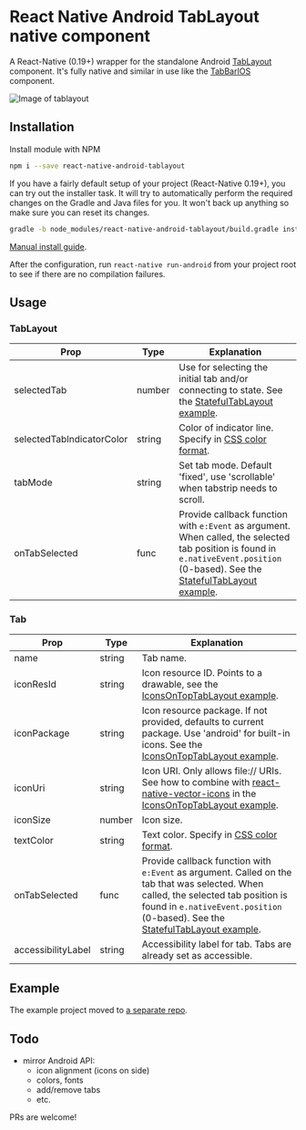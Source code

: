 # React Native Android TabLayout native component

A React-Native (0.19+) wrapper for the standalone Android 
[TabLayout](http://developer.android.com/reference/android/support/design/widget/TabLayout.html) component. It's fully 
native and similar in use like the [TabBarIOS](https://facebook.github.io/react-native/docs/tabbarios.html) component. 

![Image of tablayout](https://i.imgur.com/qWOWugu.gif)

## Installation

Install module with NPM

```bash
npm i --save react-native-android-tablayout
```

If you have a fairly default setup of your project (React-Native 0.19+), you can try out the installer task. 
It will try to automatically perform the required changes on the Gradle and Java files for you. It won't back up 
anything so make sure you can reset its changes.

```bash
gradle -b node_modules/react-native-android-tablayout/build.gradle install
```

[Manual install guide](docs/manual_install.md).

After the configuration, run `react-native run-android` from your project root to see if there are no compilation
failures.

## Usage

### TabLayout

Prop                      | Type    | Explanation
---                       | ---     | ---
selectedTab               | number  | Use for selecting the initial tab and/or connecting to state. See the [StatefulTabLayout example](https://github.com/AlbertBrand/react-native-android-tablayout-example/blob/master/app/StatefulTabLayout.js).
selectedTabIndicatorColor | string  | Color of indicator line. Specify in [CSS color format](https://facebook.github.io/react-native/docs/colors.html).
tabMode                   | string  | Set tab mode. Default 'fixed', use 'scrollable' when tabstrip needs to scroll.
onTabSelected             | func    | Provide callback function with `e:Event` as argument. When called, the selected tab position is found in `e.nativeEvent.position` (0-based). See the [StatefulTabLayout example](https://github.com/AlbertBrand/react-native-android-tablayout-example/blob/master/app/StatefulTabLayout.js).

### Tab

Prop                | Type    | Explanation
---                 | ---     | ---
name                | string  | Tab name.
iconResId           | string  | Icon resource ID. Points to a drawable, see the [IconsOnTopTabLayout example](https://github.com/AlbertBrand/react-native-android-tablayout-example/blob/master/app/IconsOnTopTabLayout.js).
iconPackage         | string  | Icon resource package. If not provided, defaults to current package. Use 'android' for built-in icons. See the [IconsOnTopTabLayout example](https://github.com/AlbertBrand/react-native-android-tablayout-example/blob/master/app/IconsOnTopTabLayout.js).
iconUri             | string  | Icon URI. Only allows file:// URIs. See how to combine with [react-native-vector-icons](https://github.com/oblador/react-native-vector-icons) in the [IconsOnTopTabLayout example](https://github.com/AlbertBrand/react-native-android-tablayout-example/blob/master/app/IconsOnTopTabLayout.js).
iconSize            | number  | Icon size.
textColor           | string  | Text color. Specify in [CSS color format](https://facebook.github.io/react-native/docs/colors.html).
onTabSelected       | func    | Provide callback function with `e:Event` as argument. Called on the tab that was selected. When called, the selected tab position is found in `e.nativeEvent.position` (0-based). See the [StatefulTabLayout example](https://github.com/AlbertBrand/react-native-android-tablayout-example/blob/master/app/StatefulTabLayout.js).
accessibilityLabel  | string  | Accessibility label for tab. Tabs are already set as accessible.

## Example 

The example project moved to [a separate repo](https://github.com/AlbertBrand/react-native-android-tablayout-example).

## Todo

  * mirror Android API:
    * icon alignment (icons on side)
    * colors, fonts
    * add/remove tabs
    * etc.

PRs are welcome!
  
